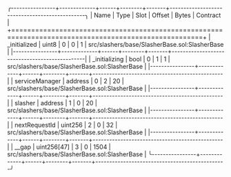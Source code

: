 
╭----------------+-------------+------+--------+-------+-----------------------------------------------╮
| Name           | Type        | Slot | Offset | Bytes | Contract                                      |
+======================================================================================================+
| _initialized   | uint8       | 0    | 0      | 1     | src/slashers/base/SlasherBase.sol:SlasherBase |
|----------------+-------------+------+--------+-------+-----------------------------------------------|
| _initializing  | bool        | 0    | 1      | 1     | src/slashers/base/SlasherBase.sol:SlasherBase |
|----------------+-------------+------+--------+-------+-----------------------------------------------|
| serviceManager | address     | 0    | 2      | 20    | src/slashers/base/SlasherBase.sol:SlasherBase |
|----------------+-------------+------+--------+-------+-----------------------------------------------|
| slasher        | address     | 1    | 0      | 20    | src/slashers/base/SlasherBase.sol:SlasherBase |
|----------------+-------------+------+--------+-------+-----------------------------------------------|
| nextRequestId  | uint256     | 2    | 0      | 32    | src/slashers/base/SlasherBase.sol:SlasherBase |
|----------------+-------------+------+--------+-------+-----------------------------------------------|
| __gap          | uint256[47] | 3    | 0      | 1504  | src/slashers/base/SlasherBase.sol:SlasherBase |
╰----------------+-------------+------+--------+-------+-----------------------------------------------╯

